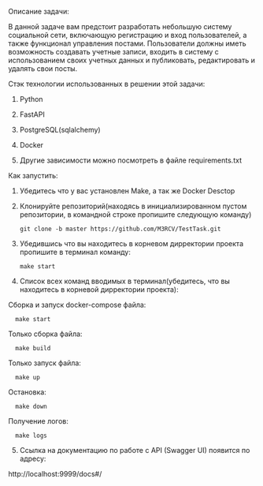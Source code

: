 Описание задачи:
  
В данной задаче вам предстоит разработать небольшую систему социальной сети, включающую регистрацию и вход пользователей, а также функционал управления постами. Пользователи должны иметь возможность создавать учетные записи, входить в систему с использованием своих учетных данных и публиковать, редактировать и удалять свои посты.

Стэк технологии использованных в решении этой задачи: 

  1) Python

  2) FastAPI

  3) PostgreSQL(sqlalchemy)

  4) Docker

  5) Другие зависимости можно посмотреть в файле requirements.txt

Как запустить:

1) Убедитесь что у вас установлен Make, а так же Docker Desctop

2) Клонируйте репозиторий(находясь в инициализированном пустом репозитории, в командной строке пропишите следующую команду)
   
       git clone -b master https://github.com/M3RCV/TestTask.git
   
3) Убедившись что вы находитесь в корневом дирректории проекта пропишите в терминал команду:

       make start

4) Список всех команд вводимых в терминал(убедитесь, что вы находитесь в корневой дирректории проекта):

  Сборка и запуск docker-compose файла:
      
      make start

  Только сборка файла:

      make build

  Только запуск файла:

      make up

  Остановка:

      make down

  Получение логов:

      make logs

  5) Ссылка на документацию по работе с API (Swagger UI) появится по адресу:

  http://localhost:9999/docs#/
